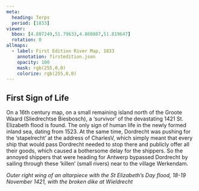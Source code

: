 ```yaml
---
meta:
  heading: Terps
  period: [1833]
viewer:
  bbox: [4.807249,51.79633,4.860807,51.819647]
  rotation: 0
allmaps:
  - label: First Edition River Map, 1833
    annotation: firstedition.json
    opacity: 100
    mask: rgb(255,0,0)
    colorize: rgb(255,0,0)
---
```


## First Sign of Life

On a 16th century map, on a small remaining island north of the Groote Waard (Sliedrechtse Biesbosch), a ‘survivor’ of the devastating 1421 St. Elizabeth flood is found. The only sign of human life in the newly formed inland sea, dating from 1523. At the same time, Dordrecht was pushing for the ‘stapelrecht’ at the address of CharlesV, which simply meant that every ship that would pass Dordrecht needed to stop there and publicly offer all their goods, which caused a bothersome delay for the shippers. So the annoyed shippers that were heading for Antwerp bypassed Dordrecht by sailing through these ‘killen’ (small rivers) near to the village Werkendam.

_Outer right wing of an altarpiece with the St Elizabeth’s Day flood, 18-19 November 1421, with the broken dike at Wieldrecht_
